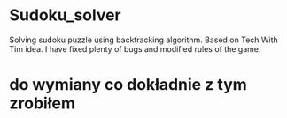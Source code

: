 # Sudoku_solver
Solving sudoku puzzle using backtracking algorithm. Based on Tech With Tim idea. I have fixed plenty of bugs and modified rules of the game. 

# do wymiany co dokładnie z tym zrobiłem 

